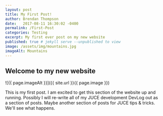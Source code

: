 ```yaml
---
layout: post
title: My First Post!
author: Brendan Thompson
date:   2017-08-11 16:30:02 -0400
permalink: /First-Post
categories: Testing
excerpt: My first ever post on my new website
published: true # jekyll serve --unpublished to view
image: /assets/img/mountains.jpg
imageAlt: Mountains
---
```


## Welcome to my new website

![{{ page.imageAlt }}]({{ site.url }}{{ page.image }})

This is my first post. I am excited to get this section of the website up and running. 
Possibly I will re-write all of my JUCE development DevLog out as a section of posts.
Maybe another section of posts for JUCE tips & tricks. We'll see what happens.
